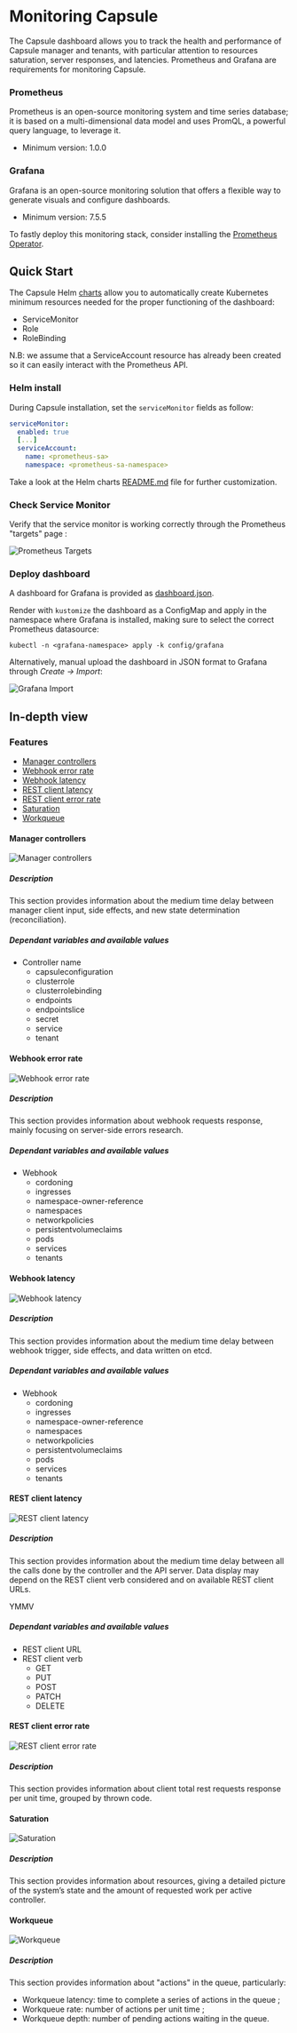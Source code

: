 # Monitoring Capsule

The Capsule dashboard allows you to track the health and performance of Capsule manager and tenants, with particular attention to resources saturation, server responses, and latencies. Prometheus and Grafana are requirements for monitoring Capsule.

### Prometheus

Prometheus is an open-source monitoring system and time series database; it is based on a multi-dimensional data model and uses PromQL, a powerful query language, to leverage it.

- Minimum version: 1.0.0

### Grafana

Grafana is an open-source monitoring solution that offers a flexible way to generate visuals and configure dashboards.

- Minimum version: 7.5.5

To fastly deploy this monitoring stack, consider installing the [Prometheus Operator](https://github.com/prometheus-operator/prometheus-operator).

## Quick Start

The Capsule Helm [charts](https://github.com/clastix/capsule/tree/master/charts/capsule) allow you to automatically create Kubernetes minimum resources needed for the proper functioning of the dashboard:

* ServiceMonitor
* Role
* RoleBinding

N.B: we assume that a ServiceAccount resource has already been created so it can easily interact with the Prometheus API.

### Helm install

During Capsule installation, set the `serviceMonitor` fields as follow:

```yaml
serviceMonitor:
  enabled: true
  [...]
  serviceAccount:
    name: <prometheus-sa>
    namespace: <prometheus-sa-namespace>
```
Take a look at the Helm charts [README.md](https://github.com/clastix/capsule/blob/master/charts/capsule/README.md#customize-the-installation) file for further customization.

### Check Service Monitor

Verify that the service monitor is working correctly through the Prometheus "targets" page :

![Prometheus Targets](./assets/prometheus_targets.png)

### Deploy dashboard
A dashboard for Grafana is provided as [dashboard.json](https://github.com/clastix/capsule/blob/master/config/grafana/dashboard.json).

Render with `kustomize` the dashboard as a ConfigMap and apply in the namespace where Grafana is installed, making sure to select the correct Prometheus datasource:

```
kubectl -n <grafana-namespace> apply -k config/grafana
```

Alternatively, manual upload the dashboard in JSON format to Grafana through _Create -> Import_:

![Grafana Import](./assets/upload_json.png)

## In-depth view

### Features
* [Manager controllers](#manager-controllers)
* [Webhook error rate](#webhook-error-rate)
* [Webhook latency](#webhook-latency)
* [REST client latency](#rest-client-latency)
* [REST client error rate](#rest-client-error-rate)
* [Saturation](#saturation)
* [Workqueue](#workqueue)

#### Manager controllers

![Manager controllers](./assets/manager-controllers.png)

##### Description

This section provides information about the medium time delay between manager client input, side effects, and new state determination (reconciliation).

##### Dependant variables and available values

* Controller name
  - capsuleconfiguration
  - clusterrole
  - clusterrolebinding
  - endpoints
  - endpointslice
  - secret
  - service
  - tenant

#### Webhook error rate

![Webhook error rate](./assets/webhook-error-rate.png)

##### Description

This section provides information about webhook requests response, mainly focusing on server-side errors research.

##### Dependant variables and available values

* Webhook
  - cordoning
  - ingresses
  - namespace-owner-reference
  - namespaces
  - networkpolicies
  - persistentvolumeclaims
  - pods
  - services
  - tenants

#### Webhook latency

![Webhook latency](./assets/webhook-latency.png)

##### Description

This section provides information about the medium time delay between webhook trigger, side effects, and data written on etcd.

##### Dependant variables and available values

* Webhook
  - cordoning
  - ingresses
  - namespace-owner-reference
  - namespaces
  - networkpolicies
  - persistentvolumeclaims
  - pods
  - services
  - tenants

#### REST client latency

![REST client latency](./assets/rest-client-latency.png)

##### Description

This section provides information about the medium time delay between all the calls done by the controller and the API server.
Data display may depend on the REST client verb considered and on available REST client URLs.

YMMV

##### Dependant variables and available values

* REST client URL
* REST client verb
  - GET
  - PUT
  - POST
  - PATCH
  - DELETE

#### REST client error rate

![REST client error rate](./assets/rest-client-error-rate.png)

##### Description

This section provides information about client total rest requests response per unit time, grouped by thrown code.

#### Saturation

![Saturation](./assets/saturation.png)

##### Description

This section provides information about resources, giving a detailed picture of the system’s state and the amount of requested work per active controller.

#### Workqueue

![Workqueue](./assets/workqueue.png)

##### Description

This section provides information about "actions" in the queue, particularly:
- Workqueue latency: time to complete a series of actions in the queue ;
- Workqueue rate: number of actions per unit time ;
- Workqueue depth: number of pending actions waiting in the queue.
